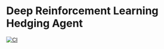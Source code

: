 # Deep Reinforcement Learning Hedging Agent

[![CI](https://github.com/user/rBergomi-HedgeRL/workflows/CI/badge.svg)](https://github.com/user/rBergomi-HedgeRL/actions)


